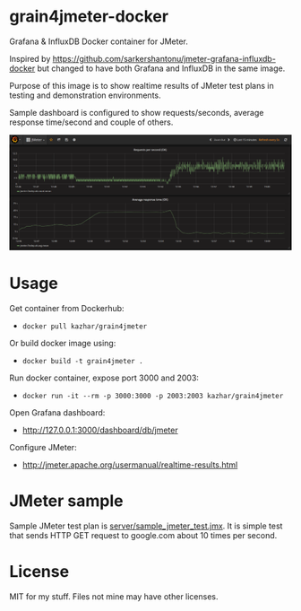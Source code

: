 # grain4jmeter-docker

Grafana &amp; InfluxDB Docker container for JMeter.

Inspired by https://github.com/sarkershantonu/jmeter-grafana-influxdb-docker but changed to have both Grafana and InfluxDB in the same image.

Purpose of this image is to show realtime results of JMeter test plans in testing and demonstration environments.

Sample dashboard is configured to show requests/seconds, average response time/second and couple of others.

![Grafana UI](img/grafana_jmeter.png)

# Usage

Get container from Dockerhub:

- ```docker pull kazhar/grain4jmeter```

Or build docker image using:
- ```docker build -t grain4jmeter .```

Run docker container, expose port 3000 and 2003:

- ```docker run -it --rm -p 3000:3000 -p 2003:2003 kazhar/grain4jmeter```

Open Grafana dashboard:

- http://127.0.0.1:3000/dashboard/db/jmeter

Configure JMeter:

- http://jmeter.apache.org/usermanual/realtime-results.html

# JMeter sample

Sample JMeter test plan is [server/sample_jmeter_test.jmx](jmeter/sample_jmeter_test.jmx). It is simple test that sends HTTP GET request to google.com about 10 times per second.

# License

MIT for my stuff. Files not mine may have other licenses.
